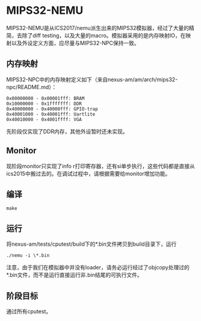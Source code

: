 # MIPS32-NEMU

MIPS32-NEMU是从ICS2017/nemu派生出来的MIPS32模拟器，经过了大量的精简，去除了diff testing，以及大量的macro。模拟器采用的是内存映射IO，在映射以及外设定义方面，应尽量与MIPS32-NPC保持一致。

## 内存映射

MIPS32-NPC中的内存映射定义如下（来自nexus-am/am/arch/mips32-npc/README.md）：
```
0x00000000 - 0x00001fff: BRAM
0x10000000 - 0x1fffffff: DDR
0x40000000 - 0x40000fff: GPIO-trap
0x40001000 - 0x40001fff: Uartlite
0x40010000 - 0x4001ffff: VGA
```

先阶段仅实现了DDR内存，其他外设暂时还未实现。

## Monitor
现阶段monitor只实现了info r打印寄存器，还有si单步执行，这些代码都是直接从ics2015中搬过去的。在调试过程中，请根据需要给monitor增加功能。

## 编译
```
make
```

## 运行
将nexus-am/tests/cputest/build下的\*.bin文件拷贝到build目录下，运行
```
./nemu -i \*.bin
```
注意，由于我们在模拟器中并没有loader，请务必运行经过了objcopy处理过的\*.bin文件，而不是运行直接运行非.bin结尾的可执行文件。

## 阶段目标
通过所有cputest。
